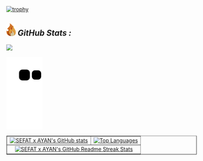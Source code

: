 <a href="https://github.com/MR-NILL-CYBER"><img title="trophy" src="https://github-profile-trophy.vercel.app/?username=MR-NILL-CYBER&theme=monokai"></a>
 
<h2> <img width="25" src="https://github.com/DalpatRathore/dalpatrathore/blob/main/assets/icons/icon-stats.png" /><i> GitHub Stats :</i></h2> 
<table border="1">
  <tr>
    <td valign="top"><a href="https://github.com/MR-NILL-CYBER/github-readme-stats"> <img src="https://github-readme-stats.vercel.app/api?username=MR-NILL-CYBER&count_private=true&show_icons=true&icon_color=FFA500&title_color=f4791f&bg_color=0,03071e,0F2027,03071e&text_color=abcdef&border_radius=10" alt ="SEFAT x AYAN's GitHub stats"/></td> </a>
    <td valign="top"> <a href="https://github.com/MR-NILL-CYBER/github-readme-stats"> <img src="https://github-readme-stats.vercel.app/api/top-langs/?username=MR-NILL-CYBER&layout=compact&langs_count=10" alt ="Top Languages"/></td>
    </a>
  </tr>
   <tr>
    <td colspan="2" align="center"> <a href="https://git.io/streak-stats"> <img src="http://github-readme-streak-stats.herokuapp.com?user=SEFAT-AYAN&hide_border=true&background=f6f8fa&stroke=001427&ring=e36414&fire=e36414&currStreakNum=03045e&sideNums=03045e&currStreakLabel=03045e&sideLabels=240046&dates=fb5607&date_format=j%20M%5B%20Y%5D" alt ="SEFAT x AYAN's GitHub Readme Streak Stats"/> </a>  </td>

</p>

![](https://github-profile-summary-cards.vercel.app/api/cards/profile-details?username=MR-NILL-CYBER&theme=vue)

<img src="https://raw.githubusercontent.com/msoftware/msoftware/output/github-contribution-grid-snake.svg" />
